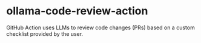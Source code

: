 # ollama-code-review-action
GitHub Action uses LLMs to review code changes (PRs) based on a custom checklist provided by the user.
